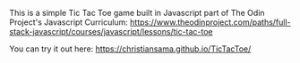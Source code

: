 This is a simple Tic Tac Toe game built in Javascript part of The Odin Project's Javascript Curriculum: https://www.theodinproject.com/paths/full-stack-javascript/courses/javascript/lessons/tic-tac-toe

You can try it out here: https://christiansama.github.io/TicTacToe/
